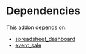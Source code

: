 # Dependencies

This addon depends on:

- [spreadsheet_dashboard](../../../../../oca-ocb-report/odoo-bringout-oca-ocb-spreadsheet_dashboard)
- [event_sale](../../../../odoo-bringout-oca-ocb-event_sale)
